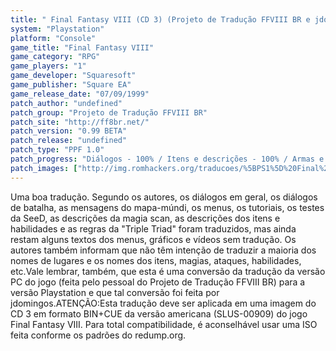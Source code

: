```yaml
---
title: " Final Fantasy VIII (CD 3) (Projeto de Tradução FFVIII BR e jdomingos)"
system: "Playstation"
platform: "Console"
game_title: "Final Fantasy VIII"
game_category: "RPG"
game_players: "1"
game_developer: "Squaresoft"
game_publisher: "Square EA"
game_release_date: "07/09/1999"
patch_author: "undefined"
patch_group: "Projeto de Tradução FFVIII BR"
patch_site: "http://ff8br.net/"
patch_version: "0.99 BETA"
patch_release: "undefined"
patch_type: "PPF 1.0"
patch_progress: "Diálogos - 100% / Itens e descrições - 100% / Armas e acessórios - 100% / Menus - 100% / Gráficos e cenários - 30% / Vídeos - 0%"
patch_images: ["http://img.romhackers.org/traducoes/%5BPS1%5D%20Final%20Fantasy%20VIII%20-%204.jpg","http://img.romhackers.org/traducoes/%5BPS1%5D%20Final%20Fantasy%20VIII%20-%207.jpg","http://img.romhackers.org/traducoes/%5BPS1%5D%20Final%20Fantasy%20VIII%20-%208.jpg"]
---
```

Uma boa tradução. Segundo os autores, os diálogos em geral, os diálogos de batalha, as mensagens do mapa-múndi, os menus, os tutoriais, os testes da SeeD, as descrições da magia scan, as descrições dos itens e habilidades e as regras da "Triple Triad" foram traduzidos, mas ainda restam alguns textos dos menus, gráficos e vídeos sem tradução. Os autores também informam que não têm intenção de traduzir a maioria dos nomes de lugares e os nomes dos itens, magias, ataques, habilidades, etc.Vale lembrar, também, que esta é uma conversão da tradução da versão PC do jogo (feita pelo pessoal do Projeto de Tradução FFVIII BR) para a versão Playstation e que tal conversão foi feita por jdomingos.ATENÇÃO:Esta tradução deve ser aplicada em uma imagem do CD 3 em formato BIN+CUE da versão americana (SLUS-00909) do jogo Final Fantasy VIII. Para total compatibilidade, é aconselhável usar uma ISO feita conforme os padrões do redump.org.